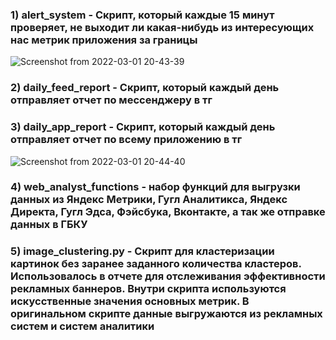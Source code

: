 ### 1) alert_system - Скрипт, который каждые 15 минут проверяет, не выходит ли какая-нибудь из интересующих нас метрик приложения за границы
![Screenshot from 2022-03-01 20-43-39](https://user-images.githubusercontent.com/97673758/156180004-5d5773b9-40e6-4e96-802a-48afd8972896.png)

### 2) daily_feed_report - Скрипт, который каждый день отправляет отчет по мессенджеру в тг
### 3) daily_app_report - Скрипт, который каждый день отправляет отчет по всему приложению в тг
![Screenshot from 2022-03-01 20-44-40](https://user-images.githubusercontent.com/97673758/156180221-e9a75d1a-69eb-4632-837b-6eec0acae3b5.png)
### 4) web_analyst_functions - набор функций для выгрузки данных из Яндекс Метрики, Гугл Аналитикса, Яндекс Директа, Гугл Эдса, Фэйсбука, Вконтакте, а так же отправке данных в ГБКУ
### 5) image_clustering.py - Скрипт для кластеризации картинок без заранее заданного количества кластеров. Использовалось в отчете для отслеживания эффективности рекламных баннеров. Внутри скрипта используются искусственные значения основных метрик. В оригинальном скрипте данные выгружаются из рекламных систем и систем аналитики
